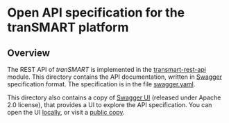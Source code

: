 # Open API specification for the tranSMART platform
<!-- http://online.swagger.io does not support OpenApi 3 yet -->
<!-- [![Validation status](http://online.swagger.io/validator?url=https://raw.githubusercontent.com/thehyve/transmart-core/master/open-api/swagger.json)](http://online.swagger.io/validator/debug?url=https://raw.githubusercontent.com/thehyve/transmart-core/master/open-api/swagger.json) -->

## Overview

The REST API of _tranSMART_ is implemented in the [transmart-rest-api](../transmart-rest-api) module.
This directory contains the API documentation, written in [Swagger]((https://swagger.io/)) specification format.
The specification is in the file [swagger.yaml](swagger.yaml).

This directory also contains a copy of [Swagger UI](https://github.com/swagger-api/swagger-ui)
(released under Apache 2.0 license), that provides a UI to explore the API specification.
You can open the UI [locally](index.html), or visit a
[public copy](https://transmart.thehyve.net/open-api).
